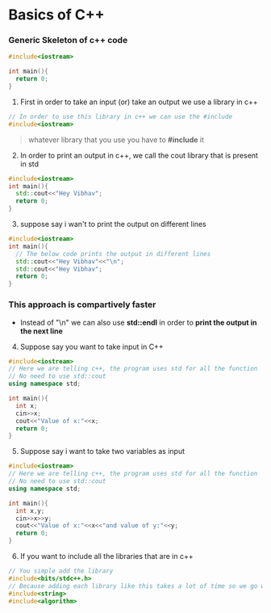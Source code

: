 # Basics of C++


### Generic Skeleton of c++ code 
```C++
#include<iostream>

int main(){
  return 0;
}
```

1. First in order to take an input (or) take an output we use a library in c++
```C++
// In order to use this library in c++ we can use the #include
#include<iostream>
```
> whatever library that you use you have to **#include** it 

2. In order to print an output in c++, we call the cout library that is present in std
```c++
#include<iostream>
int main(){
  std::cout<<"Hey Vibhav";
  return 0;
}
```

3. suppose say i wan't to print the output on different lines 
```c++
#include<iostream>
int main(){
  // The below code prints the output in different lines
  std::cout<<"Hey Vibhav"<<"\n";
  std::cout<<"Hey Vibhav";
  return 0;
}
```
### This approach is compartively faster 
  - Instead of "\n" we can also use **std::endl** in order to **print the output in the next line** 

4. Suppose say you want to take input in C++
```C++
#include<iostream>
// Here we are telling c++, the program uses std for all the function 
// No need to use std::cout
using namespace std;

int main(){
  int x;
  cin>>x;
  cout<<"Value of x:"<<x;
  return 0;
}
```

5. Suppose say i want to take two variables as input 
```C++
#include<iostream>
// Here we are telling c++, the program uses std for all the function 
// No need to use std::cout
using namespace std;

int main(){
  int x,y;
  cin>>x>>y;
  cout<<"Value of x:"<<x<<"and value of y:"<<y;
  return 0;
}
```

6. If you want to include all the libraries that are in c++
```C++
// You simple add the library 
#include<bits/stdc++.h>
// Because adding each library like this takes a lot of time so we go with the above method
#include<string>
#include<algorithm>
```



